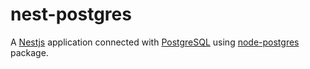 # nest-postgres

A [Nestjs](https://nestjs.com/) application connected with [PostgreSQL](https://www.postgresql.org/) using [node-postgres](https://node-postgres.com/) package.

